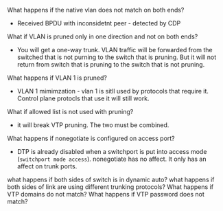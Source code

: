 What happens if the native vlan does not match on both ends?
- Received BPDU with inconsidetnt peer - detected by CDP

What if VLAN is pruned only in one direction and not on both ends?
- You will get a one-way trunk. VLAN traffic will be forwarded from the switched that is not purning to the switch that is pruning. But it will not return from switch that is pruning to the switch that is not pruning.


What happens if VLAN 1 is pruned?
- VLAN 1 mimimzation - vlan 1 is sitll used by protocols that require it. Control plane protocls that use it will still work.

What if allowed list is not used with pruning?
- it will break VTP pruning. The two must be combined. 

What happens if nonegotiate is configured on access port?
- DTP is already disabled when a switchport is put into access mode (`switchport mode access`). nonegotiate has no affect. It only has an affect on trunk ports.

what happens if both sides of switch is in dynamic auto?
what happens if both sides of link are using different trunking protocols?
What happens if VTP domains do not match?
What happens if VTP password does not match?
